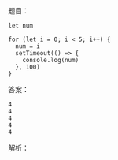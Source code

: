 题目：
```
let num

for (let i = 0; i < 5; i++) {
  num = i
  setTimeout(() => {
    console.log(num)
  }, 100)
}
```

答案：
```
4
4
4
4
4
```

解析：
